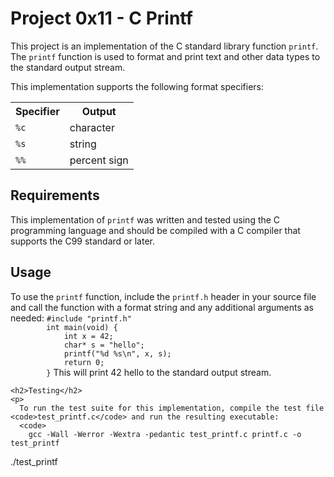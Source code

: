 
  <body>
    <h1>Project 0x11 - C Printf</h1>
    <p>
      This project is an implementation of the C standard library function
      <code>printf</code>. The <code>printf</code> function is used to format
      and print text and other data types to the standard output stream.
    </p>
	<p>
      This implementation supports the following format specifiers:
    </p>
	    <table>
      <tr>
        <th>Specifier</th>
        <th>Output</th>
      </tr>
      <tr>
        <td><code>%c</code></td>
        <td>character</td>
      </tr>
      <tr>
        <td><code>%s</code></td>
        <td>string</td>
      </tr>
      <tr>
        <td><code>%%</code></td>
        <td>percent sign</td>
      </tr>
    </table>
	<h2>Requirements</h2>
	<p>
      This implementation of <code>printf</code> was written and tested using
      the C programming language and should be compiled with a C compiler that
      supports the C99 standard or later.
	</p>
	<h2>Usage</h2>
	<p>
      To use the <code>printf</code> function, include the <code>printf.h</code> header in your source file and call the function with a format string and any additional arguments as needed:
	  <code>#include "printf.h"
        int main(void) {
            int x = 42;
            char* s = "hello";
            printf("%d %s\n", x, s);
            return 0;
        }</code>
	  This will print 42 hello to the standard output stream.
	</p>

	<h2>Testing</h2>
	<p>
      To run the test suite for this implementation, compile the test file <code>test_printf.c</code> and run the resulting executable:
	  <code>
        gcc -Wall -Werror -Wextra -pedantic test_printf.c printf.c -o test_printf
./test_printf
      </code>
	</p>
